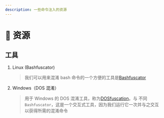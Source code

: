 ```yaml
---
description: 一些命令注入的资源
---
```


# 🚚 资源

## 工具

1.  Linux (Bashfuscator)

    > 我们可以用来混淆 bash 命令的一个方便的工具是[Bashfuscator](https://github.com/Bashfuscator/Bashfuscator)
2.  Windows（DOS 混淆）

    > 用于 Windows 的 DOS 混淆工具，称为[DOSfuscation](https://github.com/danielbohannon/Invoke-DOSfuscation)。与 不同`Bashfuscator`，这是一个交互式工具，因为我们运行它一次并与之交互以获得所需的混淆命令

